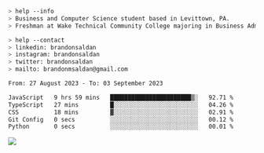 ````bash
> help --info
> Business and Computer Science student based in Levittown, PA.
> Freshman at Wake Technical Community College majoring in Business Administration.
````

````bash
> help --contact
> linkedin: brandonsaldan
> instagram: brandonsaldan
> twitter: brandonsaldan
> mailto: brandonmsaldan@gmail.com
````

<!--START_SECTION:waka-->

```txt
From: 27 August 2023 - To: 03 September 2023

JavaScript   9 hrs 59 mins   ███████████████████████▒░   92.71 %
TypeScript   27 mins         █░░░░░░░░░░░░░░░░░░░░░░░░   04.26 %
CSS          18 mins         ▓░░░░░░░░░░░░░░░░░░░░░░░░   02.91 %
Git Config   0 secs          ░░░░░░░░░░░░░░░░░░░░░░░░░   00.12 %
Python       0 secs          ░░░░░░░░░░░░░░░░░░░░░░░░░   00.01 %
```

<!--END_SECTION:waka-->

![](https://komarev.com/ghpvc/?username=brandonsaldan&color=6A8AFF)
